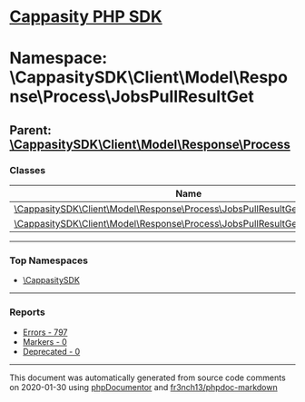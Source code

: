 # [Cappasity PHP SDK](../home.md)

# Namespace: \CappasitySDK\Client\Model\Response\Process\JobsPullResultGet
## Parent: [\CappasitySDK\Client\Model\Response\Process](../namespaces/CappasitySDK.Client.Model.Response.Process.md)
### Classes
| Name | Summary |
| ---- | ------- |
| [\CappasitySDK\Client\Model\Response\Process\JobsPullResultGet\Meta](../classes/CappasitySDK.Client.Model.Response.Process.JobsPullResultGet.Meta.md) |  |
| [\CappasitySDK\Client\Model\Response\Process\JobsPullResultGet\SyncDataItem](../classes/CappasitySDK.Client.Model.Response.Process.JobsPullResultGet.SyncDataItem.md) |  |

---

### Top Namespaces

* [\CappasitySDK](../namespaces/CappasitySDK.html.md)

---

### Reports
* [Errors - 797](../reports/errors.md)
* [Markers - 0](../reports/markers.md)
* [Deprecated - 0](../reports/deprecated.md)

---

This document was automatically generated from source code comments on 2020-01-30 using [phpDocumentor](http://www.phpdoc.org/) and [fr3nch13/phpdoc-markdown](https://github.com/fr3nch13/phpdoc-markdown)

